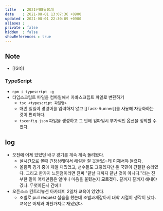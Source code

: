```yaml
---
title   : 2021년08월01일 
date    : 2021-08-01 13:07:36 +0900
updated : 2021-08-01 22:30:09 +0900
aliases : 
private : false
hidden  : false
showReferences : true
---
```

## Note
- [[Git]]
### TypeScript  
- `npm i typescript -g`  
- 타입스크립트 파일을 컴파일해서 자바스크립트 파일로 변환하기  
	- `tsc <typescript 파일명>` 
  - 매번 일일이 명령어를 입력하지 않고 [[Task-Runner]]를 사용해 자동화하는 것이 편리하다.  
  - `tsconfig.json` 파일을 생성하고 그 안에 컴파일시 부가적인 옵션을 정의할 수 있다.  

## log
- 오전에 어제 있었던 배구 경기를 계속 계속 돌려봤다.  
	- 실시간으로 볼때 긴장상태여서 해설을 잘 못들었는데 이제서야 들렸다.  
  - 올림픽 경기 중에 제일 재밌었고, 선수들도 그렇겠지만 온 국민이 간절한 승리였다. 그리고 한가지 느낀점이라면 진짜 "끝날 때까지 끝난 것이 아니다."라는 진부한 말이 어제만큼은 얼마나 마음을 울렸는지 모르겠다. 끝까지 끝까지 해내야겠다. 무엇이든지 간에!! 
- 오픈소스 컨트리뷰션 아카데미 2일차 교육이 있었다. 
  - 조별로 pull request 실습을 했는데 조별과제같아서 대학 시절이 생각이 났다. 교육은 어제와 마찬가지로 재밌었다. 
